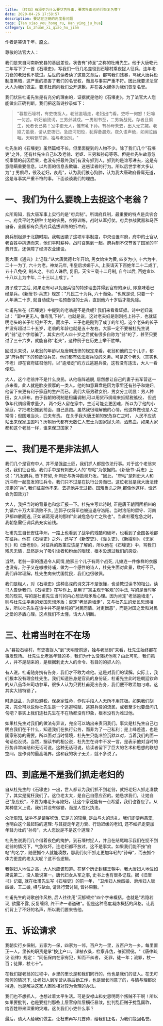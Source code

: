```yaml
---
title: 【转载】石壕吏为什么要状告杜甫，要求杜甫给他们恢复名誉？
date: 2020-04-26 17:58:57
description: 要站在正确的角度看问题 
tags: [Tan_xiao_you_hong_ru, Han_ying_ju_hua]
category: Lu_zhuan_xi_qiao_hu_jian
---
```

作者是笑语千年。[原文](https://www.toutiao.com/i6816246792741454343?wid=1639576805134)。

尊敬的法官大人：

我们是来自河南新安县的基层差役，状告有"诗圣"之称的杜甫先生。他于大唐乾元二年写下了一首《石壕吏》，写我们一行几名差役到石壕村乘夜捉人征兵，连年老力衰的老妇也不放过。后世的读者读了这篇文章后，都骂我们残暴，骂我大唐兵役制度黑暗，这严重的损害了我们的名誉权，而且与事实严重不符。因此我要求法官大人为我们做主，要求杜甫向我们公开道歉，并在各大媒体为我们恢复名誉。

我们状告杜甫先生是有充分的理由的，证据就是他的《石壕吏》。为了法官大人您能做出正确判断，我们把这首诗抄录如下：

> "暮投石壕村，有吏夜捉人。老翁逾墙走，老妇出门看。吏呼一何怒！妇啼一何苦。听妇前致词，三男邺城戍。一男附书至，二男新战死。存者且偷生，死者长已矣！室中更无人，惟有乳下孙。有孙母未去，出入无完裙。老妪力虽衰，请从吏夜归。急应河阳役，犹得备晨炊。夜久语声绝，如闻泣幽咽。天明登前途，独与老翁别。"

杜先生的《石壕吏》虽然篇幅不长，但里面提到的人物不少。除了我们几个"石壕吏"之外，还有杜先生自己以及老翁、老妪、三男和孙母等等。但是杜先生故意忽视事情的前因后果，也没有把最终我们有没有抓到人，抓到的是谁写进去，这是有意隐瞒重要信息，以片面的信息去欺骗、迷惑读者的行为。所以后世学者大多认为"丁男俱尽，役及老妇，哀哉"，认为我们狼心狗肺，认为我大唐政府昏庸无道，这是与事实严重不符的事。下面谈谈我们的理由。

# 一、我们为什么要晚上去捉这个老翁？

众所周知，我大唐军事上实行的是"府兵制"。所谓府兵制，最重要的特点是兵农合一。府兵平时为耕种土地的农民，农隙训练，战时从军打仗。府兵参战武器和马匹自备，全国都有负责府兵选拔训练的折冲府。

府兵制起源于北魏时期。我朝因袭了这项军事制度，中央设置军府，府中的士官从老百姓中挑选而来，他们平时耕种，战时召集到一起。府兵制不仅节省了国家的军费开支，还保障了经济农业建设。

我大唐《通典》上记载:"从大唐武德七年开始, 男女始生为黄, 四岁为小, 十六为中, 二十一为丁, 六十为老。神龙元年, 韦皇后求媚于人, 上表请天下百姓年二十二成丁, 五十八免役, 制从之。韦庶人诛后, 复旧。天宝三载十二月制, 自今以后, 百姓宜以十八以上为中年, 二十三以上成丁。"

男子成丁之后, 如果没有可以免服兵役的特殊理由并得到官府的承认, 即意味着已经是兵。《新唐书-兵志》规定："凡民二十为兵, 六十而免。"也就是说, 只要一个人年满二十岁, 就自动成为一名预备役的士兵，直到他六十岁后才能免除。

杜甫先生在《石壕吏》中提到的老翁是不是兵呢? 我们来看看证据。诗中老妇说过： "室中更无人, 惟有乳下孙"。也就是说，这对老夫妇是刚刚抱上孙子，也就证明老头的长子年纪并不大，而次子、三子也是刚到了成丁的年纪。这个老头的长子并没有超过二十五岁，老翁的年龄也就是五十左右。大家一定不要被杜先生说的"翁"这个字给骗了，其实古代人四十岁之后就有很多自称为"翁"的了，甚至只要过了三十六岁，就能自称"老夫"，这种例子在历史上举不胜举。

回过头来说，从老翁的年龄以及唐朝法律的规定来看，老翁和他的三个儿子，都是"府兵制"下的预备役兵员，他们都有依法服兵役的义务。可是这个老头（其实也不老）却在官府征召他时，以"逾墙走"的方式逃避兵役，这有没有违法，大人一看便知。

大人，这个老翁并不是什么良民。从他临阵逃脱, 居然想让自己的妻子去军营这一点来看，此人就是脸皮很厚的一类人。他的如意算盘是因为家里还有孙子和媳妇, 他留下来更有利于家庭的生产而已。我们大唐男耕女织，男女分工明显：男人种田，女人织布。由于我朝的税制是租庸调制,可以用货币绸缎来抵赋税徭役， 但战争年代绸缎需求量少， 两个妇人留在家中，生活可能会更困难，所以为了他的小家庭，才把老妇推到前面，自己逃跑。虽然我很理解他的心情，他这样做也是人之常情；但国难当头，匹夫有责。 在关乎我大唐王朝的安危存亡之时， 人民不应该站出来保家卫国吗？历朝历代都有无数仁人志士为国家抛头颅、洒热血，如果大家都和这个老翁一样，谁来保卫国家？

# 二、我们是不是非法抓人

我们几个是官府中人, 并不是强盗土匪，我们抓人都是依法行事。对于这个老翁来说，我们征召他，我们手中是有刺史大人的"府帖"为依据的。《新唐书-兵志》上说："凡发府兵, 皆下符契, 州刺史与折冲勘契乃发。"因此，"府帖"是刺史大人和折冲府一起签发的征兵令，我们只不过是在执行公务而已。这位老翁是我大唐法律规定的"兵", 我们征召他不来，去抓他并无过错。国难当头之际,都像他这样，谁还会为国效力?

大人，我把当时的背景也和您汇报一下。杜先生写此诗时, 正是唐王朝围困相州的九镇六十万大军溃败不久, 连郭子仪将军也被迫退守洛阳。当时洛阳的留守、河南尹都四散而逃, 正如诸葛亮说的那样"此诚危急存亡之秋也"。当此社稷危急之时，我朝急需征调兵员充实前线。

杜甫先生自长安往华州，一路上也看到了战争的残酷和破坏，也看到了全国各地都在征兵，他在《石壕吏》之外，还写了《新安吏》、《潼关吏》、《新婚别》、《无家别》和《垂老别》，对征兵的政策应该是了解的，所以他在《石壕吏》中，骂我们残忍无情，显然是为了吸引读者和粉丝的眼球，根本没想过我们的感受。

当然，老翁一家的遭遇令人同情,他家三个儿子有两个战死, 儿媳连一件像样的衣服也没有，孙子又在嗷嗷待哺，做为一个感性的诗人，杜先生面对此景，欷吁不已，我们非常理解。杜先生向来忧国忧民，我们也很敬佩。

我们是粗人，对《石壕吏》这种高深的诗文并不是很懂，也请教过读书的相公。读书人告诉我们，《石壕吏》在写作上, 是用了"寓主观于客观"的手法, 写的是当时客观的现实, 写的是杜甫先生当时的内心想法和矛盾心理。因为肯定"老翁逾墙走"，则与杜先生平素的爱国思想矛盾；否定"老翁逾墙走"，又与杜先生的爱民思想相左，所以杜先生在诗中并不是单纯的"对民同情、对吏憎恶"，而是对国之爱和对民之爱的矛盾心理。这点我们不太懂，请大人明断。

# 三、杜甫当时在不在场

从"暮投石壕村，有吏夜捉人"到"天明登前途，独与老翁别"来看，杜先生始终都在事发现场。 杜先生比老翁年轻的多，我们为什么没骚扰他呢？由此可见，我们抓人，并不是胡来的，是根据刺史大人的命令、有目的的抓人的。

有人说，杜甫随身携有告身，我们才不敢为难他。这是对我们的误解。实际上，我们根本没有理会杜先生。我们知道告身是官员的身份证，杜甫先生此时是朝廷钦命的从八品华州司功参军，很多人认为只要杜甫亮出告身，我们便不敢滥加刁难。这其实大错特错了。

时逢战乱，为逃役避税，保身家性命，作假手段人人无所不用其极。如果我们胡来，完全可以说你杜先生是一个逃避税赋、逃避兵役的流民，或者至少也要盘问几句吧？事实上我们连杜先生在不在场都没有印象，根本没有为难过他。

如果杜先生对我们的做法有异议，完全可以站出来责问我们。事实是杜先生自己也明白我们在干什么，知道我们在执行公务，而非为了一己私利；是上峰差遣，也是国家形势的需要。所以面对当时情境，杜先生只能冷脸沉默以对，当着我们的面一句话也没说。当然，据读书的相公说，杜先生在诗中不发一言，是表示他对当时的形势非常纠结和无话可说。这种无话可说，给读者留下了巨大的艺术和思想的联想空间，是作诗的最高境界，这和我的状子无关，就不多说了。

# 四、到底是不是我们抓走老妇的

自从杜先生的《石壕吏》一出，世人都认为我们抓不到老翁，就把老妇人抓走凑数了，其实是冤枉我们了。这位老太太，是自己自愿应召的。她恳求我们，让她自己"急应役"，不要为难老头与媳妇，让这个家还能有一点希望，我们也答应了。从某种意义上说，我们并没有做错，而是人性化执法。

众所周知, 战争不是请客吃饭, 它是力的较量, 是血与火的洗礼。我们即便再愚笨, 也明白这个最起码的道理: 与其捉走年迈力衰、行动迟缓的老妇, 还不如抓走更加年轻力壮的"孙母"，大人您说是不是这个道理？

杜先生说我们几个借着夜色的掩护，到石壕村捉人，并且在结尾暗示我们在捉不到老翁的情况下，气急败坏，连老妇都不放过。这不是事实。如果我们能不按"府帖"的名字，随便抓个人就能凑数，那我们何不抓走更加年轻的"孙母"，而去抓个体力更差的老太太呢？这不合逻辑。

我朝妇人地位之高，大人也应该知道。在整个历史封建王朝中，我大唐妇人地位如果说第二，没人敢说第一。唐代妇女从军之事, 史书上也有很多记载。据《旧唐书》记载, 就在杜甫先生写《石壕吏》的前一年， "卫州妇人侯四娘、滑州妇人唐四娘、王二娘, 相与歃血, 请赴行营讨贼, 皆补果毅。"

杜甫先生的诗歌创作风格, 后人往往用"沉郁顿挫"四个字来概括。也就是"若隐若现, 欲露不露, 反复缠绵, 终不许一语道破"。但是这种高度凝炼概括的风格，让我们背上了不好的名声，所以我们要来告他。

# 五、诉讼请求

我朝实行乡保制，五家为一保，四家为一邻，百户为一里，五百户为一乡。每里置正一人，里长的职责是掌"按比户口，课植农桑，检察非伪，催驱赋役。"《唐律疏议·讼律》规定： "同伍保内在家有犯，知而不纠者， 死罪，徒一年；流罪，杖一百；徒罪，杖七十"。

在我们捉老翁的过程中，乡里的里长是和我们同行的，他也是我们的证人。在无可奈何的情况下, 让老妇人到军营从事后勤工作，也是里长同意了的，与情与理都说得通，也是解决这家人困难相对较为合理的办法。

我们也不想抓人，也想过着太平生活。可是安禄山和史思明两个叛贼不干啊！所以如果要批判，也是要批判那些上层官僚阶层横征暴敛，批判乱臣贼子扰乱国祚， 给百姓带来深重的灾难。这关我们小吏什么事？

最后，请大人给我们做主，让杜甫再写几首诗，给我们正名，为我们挽回名誉。